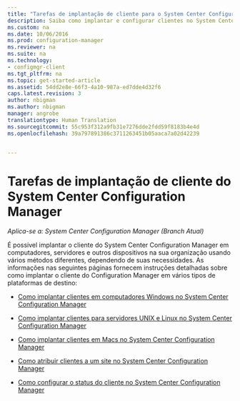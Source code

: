 ```yaml
---
title: "Tarefas de implantação de cliente para o System Center Configuration Manager | Microsoft Docs"
description: Saiba como implantar e configurar clientes no System Center Configuration Manager.
ms.custom: na
ms.date: 10/06/2016
ms.prod: configuration-manager
ms.reviewer: na
ms.suite: na
ms.technology:
- configmgr-client
ms.tgt_pltfrm: na
ms.topic: get-started-article
ms.assetid: 54dd2e8e-66f3-4a10-987a-ed7dde4d32f6
caps.latest.revision: 3
author: nbigman
ms.author: nbigman
manager: angrobe
translationtype: Human Translation
ms.sourcegitcommit: 55c953f312a9fb31e7276dde2fdd59f8183b4e4d
ms.openlocfilehash: 39a797891386c3711263451b05aaca7a02d42239


---
```

# <a name="client-deployment-tasks-for-system-center-configuration-manager"></a>Tarefas de implantação de cliente do System Center Configuration Manager

*Aplica-se a: System Center Configuration Manager (Branch Atual)*

É possível implantar o cliente do System Center Configuration Manager em computadores, servidores e outros dispositivos na sua organização usando vários métodos diferentes, dependendo de suas necessidades. As informações nas seguintes páginas fornecem instruções detalhadas sobre como implantar o cliente do Configuration Manager em vários tipos de plataformas de destino:  

-   [Como implantar clientes em computadores Windows no System Center Configuration Manager](../../../core/clients/deploy/deploy-clients-to-windows-computers.md)  

-   [Como implantar clientes para servidores UNIX e Linux no System Center Configuration Manager](../../../core/clients/deploy/deploy-clients-to-unix-and-linux-servers.md)  

-   [Como implantar clientes em Macs no System Center Configuration Manager](../../../core/clients/deploy/deploy-clients-to-macs.md)  

-   [Como atribuir clientes a um site no System Center Configuration Manager](../../../core/clients/deploy/assign-clients-to-a-site.md)  

-   [Como configurar o status do cliente no System Center Configuration Manager](../../../core/clients/deploy/configure-client-status.md)  



<!--HONumber=Dec16_HO3-->


